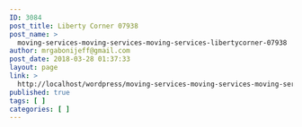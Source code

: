```yaml
---
ID: 3084
post_title: Liberty Corner 07938
post_name: >
  moving-services-moving-services-moving-services-libertycorner-07938
author: mrgabonijeff@gmail.com
post_date: 2018-03-28 01:37:33
layout: page
link: >
  http://localhost/wordpress/moving-services-moving-services-moving-services-libertycorner-07938/
published: true
tags: [ ]
categories: [ ]
---
```

